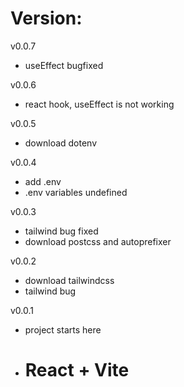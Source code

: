 # Version:

v0.0.7
- useEffect bugfixed

v0.0.6
- react hook, useEffect is not working

v0.0.5
- download dotenv

v0.0.4
- add .env
- .env variables undefined

v0.0.3
- tailwind bug fixed
- download postcss and autoprefixer

v0.0.2
- download tailwindcss
- tailwind bug
  
v0.0.1
- project starts here
- # React + Vite
